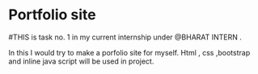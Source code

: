 # Portfolio site 
#THIS is task no. 1 in my current internship under @BHARAT INTERN .

In this I would try to make a porfolio site for myself.
Html , css ,bootstrap and inline java script will be used in project.
